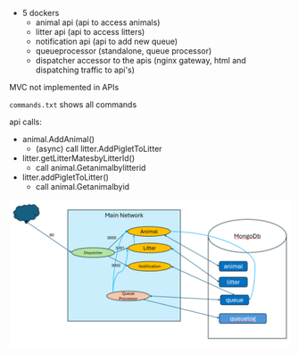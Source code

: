 * 5 dockers
  * animal api (api to access animals)
  * litter api (api to access litters)
  * notification api (api to add new queue)
  * queueprocessor (standalone, queue processor)
  * dispatcher accessor to the apis (nginx gateway, html and dispatching traffic to api's)

MVC not implemented in APIs

`commands.txt` shows all commands


api calls: 
* animal.AddAnimal()
  * (async) call litter.AddPigletToLitter
* litter.getLitterMatesbyLitterId()
  * call animal.Getanimalbylitterid
* litter.addPigletToLitter()
  * call animal.Getanimalbyid


![Components](components.png)
